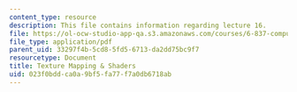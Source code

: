 ```yaml
---
content_type: resource
description: This file contains information regarding lecture 16.
file: https://ol-ocw-studio-app-qa.s3.amazonaws.com/courses/6-837-computer-graphics-fall-2012/023f0bddca0a9bf5fa77f7a0db6718ab_MIT6_837F12_Lec16.pdf
file_type: application/pdf
parent_uid: 33297f4b-5cd8-5fd5-6713-da2dd75bc9f7
resourcetype: Document
title: Texture Mapping & Shaders
uid: 023f0bdd-ca0a-9bf5-fa77-f7a0db6718ab
---
```

